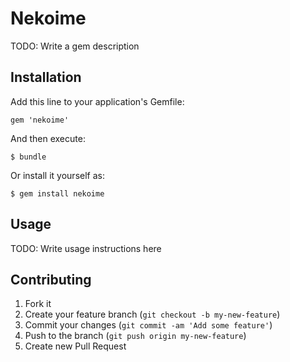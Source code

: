 # Nekoime

TODO: Write a gem description

## Installation

Add this line to your application's Gemfile:

    gem 'nekoime'

And then execute:

    $ bundle

Or install it yourself as:

    $ gem install nekoime

## Usage

TODO: Write usage instructions here

## Contributing

1. Fork it
2. Create your feature branch (`git checkout -b my-new-feature`)
3. Commit your changes (`git commit -am 'Add some feature'`)
4. Push to the branch (`git push origin my-new-feature`)
5. Create new Pull Request

